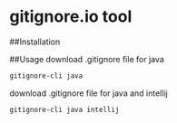 # gitignore.io tool

##Installation

##Usage
download .gitignore file for java
```bash
gitignore-cli java
```
download .gitignore file for java and intellij
```bash
gitignore-cli java intellij
```
